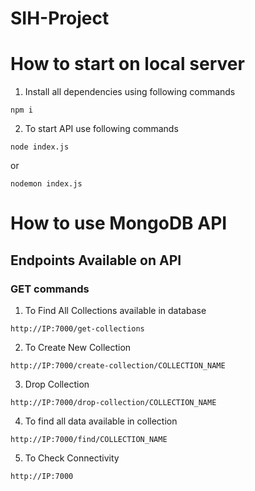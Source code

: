 ﻿# SIH-Project
 # How to start on local server
 
 1. Install all dependencies using following commands
 
 ```
 npm i
 ```
 
 2. To start API use following commands 

```
node index.js
```

or

```
nodemon index.js 
```

# How to use MongoDB API

## Endpoints Available on API

### GET commands

1. To Find All Collections available in database

```
http://IP:7000/get-collections 
```

2. To Create New Collection

```
http://IP:7000/create-collection/COLLECTION_NAME
```

3.  Drop Collection

```
http://IP:7000/drop-collection/COLLECTION_NAME
```

4. To find all data available in collection 

```
http://IP:7000/find/COLLECTION_NAME
```

5. To Check Connectivity

```
http://IP:7000
```


 
 

